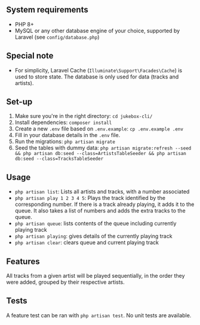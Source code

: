 ## System requirements
* PHP 8+
* MySQL or any other database engine of your choice, supported by Laravel (see `config/database.php`)

## Special note
* For simplicity, Laravel Cache (`Illuminate\Support\Facades\Cache`) is used to store state. The database is only used for data (tracks and artists).

## Set-up
1. Make sure you're in the right directory: `cd jukebox-cli/`
2. Install dependencies: `composer install`
3. Create a new `.env` file based on `.env.example`: `cp .env.example .env`
4. Fill in your database details in the `.env` file.
5. Run the migrations: `php artisan migrate`
6. Seed the tables with dummy data: `php artisan migrate:refresh --seed && php artisan db:seed --class=ArtistsTableSeeder && php artisan db:seed --class=TracksTableSeeder`

## Usage
* `php artisan list`: Lists all artists and tracks, with a number associated
* `php artisan play 1 2 3 4 5`: Plays the track identified by the corresponding number. If there is a track already playing, it adds it to the queue. It also takes a list of numbers and adds the extra tracks to the queue.
* `php artisan queue`: lists contents of the queue including currently playing track
* `php artisan playing`: gives details of the currently playing track
* `php artisan clear`: clears queue and current playing track

## Features
All tracks from a given artist will be played sequentially, in the order they were added, grouped by their respective artists.

## Tests
A feature test can be ran with `php artisan test`. No unit tests are available.
